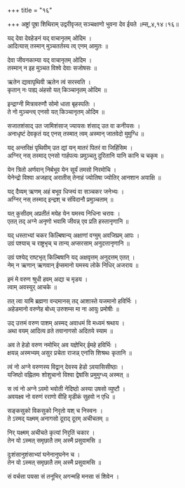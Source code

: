 +++
title = "१६"

+++
अष्ट्रां पूषा शिथिराम् उद्वरीवृजत् सञ्चक्षाणो भुवना देव ईयते ॥म्स्_४,१४।१६॥  
    
यद् देवा देवहेडनं यद् वाचानृतम् ओदिम ।  
आदित्यास् तस्मान् मुञ्चतर्तस्य त्व् एनम् आमुतः ॥  
    
देवा जीवनकाम्या यद् वाचानृतम् ओदिम ।  
तस्मान् न इह मुञ्चत विश्वे देवाः सजोषसः ॥  
    
ऋतेन द्यावापृथिवी ऋतेन त्वं सरस्वति ।  
कृतान् नः पाह्य् अंहसो यत् किञ्चानृतम् ओदिम ॥  
    
इन्द्राग्नी मित्रावरुणौ सोमो धाता बृहस्पतिः ।  
ते नो मुञ्चन्त्व् एनसो यत् किञ्चानृतम् ओदिम ॥  
    
सजातशंसाद् उत जामिशंसाज् ज्यायसः शंसाद् उत वा कनीयसः ।  
अनाधृष्टं देवकृतं यद् एनस् तस्मात् त्वम् अस्मान् जातवेदो मुमुग्धि ॥  
    
  
यद् अन्तरिक्षं पृथिवीम् उत द्यां यन् मातरं पितरं वा जिहिंसिम ।  
अग्निर् नस् तस्माद् एनसो गार्हपत्यः प्रमुञ्चतु दुरितानि यानि कानि च चकृम ॥  
    
येन त्रितो अर्णवान् निर्बभूव येन सूर्यं तमसो निरमोचि ।  
येनेन्द्रो विश्वा अजहाद् अरातीस् तेनाहं ज्योतिषा ज्योतिर् आनशान अयाक्षि ॥  
    
यद् दैव्यम् ऋणम् अहं बभूव धिप्स्यं वा सञ्चकर जनेभ्यः ।  
अग्निर् नस् तस्माद् इन्द्रश् च संविदानौ प्रमुञ्चताम् ॥  
    
यत् कुसीदम् अप्रतीतं मयेह येन यमस्य निधिना चरावः ।  
एतत् तद् अग्ने अनृणो भवामि जीवन्न् एव प्रति हस्तानृणानि ॥  
    
यद् धस्ताभ्यां चकर किल्बिषान्य् अक्षाणां वग्मुम् अवजिघ्रम् आपः ।  
उग्रं पश्याच् च राष्ट्रभृच् च तान्य् अप्सरसाम् अनुदत्तानृणानि ॥  
    
उग्रं पश्येद् राष्टभृत् किल्बिषानि यद् अक्षवृत्तम् अनुदत्तम् एतत् ।  
नेम् न ऋणान् ऋणवान् ईप्समानो यमस्य लोके निधिर् अजराय ॥  
    
  
इमं मे वरुण श्रुधी हवम् अद्या च मृडय ।  
त्वाम् अवस्युर् आचके ॥  
    
तत् त्वा यामि ब्रह्मणा वन्दमानस् तद् आशास्ते यजमानो हविर्भिः ।  
अहेडमानो वरुणेह बोध्य् उरुशम्स मा ना आयुः प्रमोषीः ॥  
    
उद् उत्तमं वरुण पाशम् अस्मद् अवाधमं वि मध्यमं श्रथाय ।  
अथा वयम् आदित्य व्रते तवानागसो अदितये स्याम ॥  
    
अव ते हेडो वरुण नमोभिर् अव यज्ञेभिर् ईमहे हविर्भिः ।  
क्षयन्न् अस्मभ्यम् असुर प्रचेता राजन्न् एनांसि शिश्रथः कृतानि ॥  
    
त्वं नो अग्ने वरुणस्य विद्वान् देवस्य हेडो ऽवयासिसीष्ठाः ।  
यजिष्ठो वह्नितमः शोशुचानो विश्वा द्वेषांसि प्रमुमुग्ध्य् अस्मत् ॥  
    
स त्वं नो अग्ने ऽवमो भवोती नेदिष्ठो अस्या उषसो व्युष्टौ ।  
अवयक्ष्व नो वरुणं रराणो वीहि मृडीकं सुहवो न एधि ॥  
    
सङ्कसुको विकसुको निरृतो यश् च निस्वनः ।  
ते ऽस्मद् यक्ष्मम् अनागसो दूराद् दूरम् अचीचतम् ॥  
    
निर् यक्ष्मम् अचीचते कृत्यां निरृतिं चकार ।  
तेन यो ऽस्मत् समृछातै तम् अस्मै प्रसुवामसि ॥  
    
दुःशंसानुशंसाभ्यां घनेनानुघनेन च ।  
तेन यो ऽस्मत् समृछातै तम् अस्मै प्रसुवामसि ॥  
    
सं वर्चसा पयसा सं तनूभिर् अगन्महि मनसा सं शिवेन ।  
